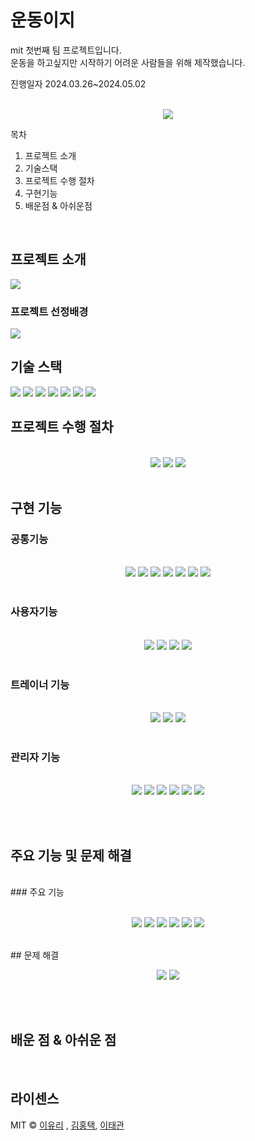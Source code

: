 
# 운동이지

<p>mit 첫번째 팀 프로젝트입니다. <br> 
운동을 하고싶지만 시작하기 어려운 사람들을 위해 제작했습니다.</p>
<p> 진행일자 2024.03.26~2024.05.02</p>

<p align="center">
  <br>
  <img src="https://github.com/redtaeg/study/assets/165256919/db5711d9-df87-4396-9767-8fd33950a8d6">
  <br>
</p>

목차
01. 프로젝트 소개
02. 기술스택
03. 프로젝트 수행 절차
04. 구현기능
05. 배운점 & 아쉬운점
<br>

## 프로젝트 소개
<img src="https://github.com/redtaeg/study/assets/165256919/f3180586-4fcc-4a22-bb17-2dde42ab7e14">

### 프로젝트 선정배경
<img src="https://github.com/redtaeg/study/assets/165256919/50f7b98d-9322-480f-a67c-4dbfa6f6675d"> 


<br>

## 기술 스택
<img src="https://img.shields.io/badge/jsp-1572B6?style=for-the-badge&logo=css3&logoColor=white"/>
<img src="https://img.shields.io/badge/javascript-F7DF1E?style=for-the-badge&logo=javascript&logoColor=black"/>
<img src="https://img.shields.io/badge/mariaDB-003545?style=for-the-badge&logo=mariaDB&logoColor=white"/>
<img src="https://img.shields.io/badge/spring-6DB33F?style=for-the-badge&logo=springboot&logoColor=white"/>
<img src="https://img.shields.io/badge/JDBC-0769AD?style=for-the-badge&logo=jquery&logoColor=white"/>

<img src="https://img.shields.io/badge/springsecurity-6DB33F?style=for-the-badge&logo=springsecurity&logoColor=white"/>
<img src="https://img.shields.io/badge/apachetomcat-F8DC75?style=for-the-badge&logo=apachetomcat&logoColor=black"/>

<br>

## 프로젝트 수행 절차
<p align="center">
  <br>
  <img src="https://github.com/redtaeg/study/assets/165256919/d65848b2-0e6b-4308-bc5d-e87a700693ab">
  <img src="https://github.com/redtaeg/study/assets/165256919/76c84043-8226-4d5d-a8ca-a73af1375eb7">
  <img src="https://github.com/redtaeg/study/assets/165256919/2e764b11-fe8d-469d-af95-0d709ee70e44">


  <br>
    <br>
</p>

## 구현 기능

### 공통기능
<p align="center">
  <br>
  <img src="https://github.com/redtaeg/study/assets/165256919/a1a88ea6-dd71-41c2-ad74-41b42a44241f">
  <img src="https://github.com/redtaeg/study/assets/165256919/c2ea8fab-5cec-4955-8798-081b5263d6e1">
  <img src="https://github.com/redtaeg/study/assets/165256919/bb1cdf24-1cf8-485d-8b3d-65e64cf19049">
  <img src="https://github.com/redtaeg/study/assets/165256919/75800b98-fd51-4d99-a87d-b00afd22fc15">
  <img src="https://github.com/redtaeg/study/assets/165256919/3250af90-ada6-4d3d-81a1-cd0554edd403">
  <img src="https://github.com/redtaeg/study/assets/165256919/44b82d98-86f0-4f3a-b54e-da96940b6f4e">
  <img src="https://github.com/redtaeg/study/assets/165256919/314a819f-3881-4d9b-8bf8-23c2c035d2a3">

  <br>
    <br>
</p>

### 사용자기능
<p align="center">
  <br>
  <img src="https://github.com/redtaeg/study/assets/165256919/7f09e981-15be-4ab0-9c53-abcb0f7de284">
  <img src="https://github.com/redtaeg/study/assets/165256919/e0822e30-e252-4d43-9af8-5dff667a4de4">
  <img src="https://github.com/redtaeg/study/assets/165256919/c1a20844-c15b-4be7-b33e-585317fdbf7a">
  <img src="https://github.com/redtaeg/study/assets/165256919/0dd3ff06-a47c-4656-b726-dc57cd48f6b6">



  <br>
    <br>
</p>

### 트레이너 기능
<p align="center">
  <br>
  <img src="https://github.com/redtaeg/study/assets/165256919/e137fe38-609e-4aa1-90e7-2eb9bc9b004a">
  <img src="https://github.com/redtaeg/study/assets/165256919/09d44ec3-c8d8-4ac4-af2a-dfca0d48f1db">
  <img src="https://github.com/redtaeg/study/assets/165256919/1f628bb3-c4fc-4105-a510-35e17989dfab">

  <br>
    <br>
</p>

### 관리자 기능
<p align="center">
  <br>
    <img src="https://github.com/redtaeg/study/assets/165256919/4c77d654-5cf0-4b3e-9e3f-dea095078b2b">
    <img src="https://github.com/redtaeg/study/assets/165256919/17e8c583-a5ea-4191-ad57-abb624f45326">
    <img src="https://github.com/redtaeg/study/assets/165256919/de49d9f1-4491-4fe8-ab0d-5b595805b58c">
    <img src="https://github.com/redtaeg/study/assets/165256919/e391db8b-d796-44fb-b61f-4274789e90a0">
    <img src="https://github.com/redtaeg/study/assets/165256919/bd69fd83-f75d-4893-9e8c-8aa41e56ff2d">
    <img src="https://github.com/redtaeg/study/assets/165256919/e90c8f21-dc7d-4d69-a513-26d62f47ce52">

  <br>
    <br>
</p>

<br>


## 주요 기능 및 문제 해결
<br>
### 주요 기능
<p align="center">
  <br>
    <img src="https://github.com/redtaeg/study/assets/165256919/7e50c78d-d3b3-49bc-8aff-aa5142cf1a82">
    <img src="https://github.com/redtaeg/study/assets/165256919/cbc80dbd-99cf-4f62-818c-4e26a9d36331">
    <img src="https://github.com/redtaeg/study/assets/165256919/fef980b8-3201-462d-ab59-3773c40f0709">
    <img src="https://github.com/redtaeg/study/assets/165256919/34389625-53c9-4ab4-bdde-2f5fb832ecaa">
    <img src="https://github.com/redtaeg/study/assets/165256919/41bd8b08-8c5e-4fc7-a99c-64cc6c2e9260">
    <img src="https://github.com/redtaeg/study/assets/165256919/00a4923c-f557-429c-8c1f-7ab14d83e98d">
</p>
<br>
 ## 문제 해결
 <p align="center">
      <img src="https://github.com/redtaeg/study/assets/165256919/956d3274-df30-4548-94c7-3615bf87668f">
    <img src="https://github.com/redtaeg/study/assets/165256919/6559de45-72e4-4a93-b78b-a575b16c4dc8">
    <br>
      <br>
</p>

<br>


## 배운 점 & 아쉬운 점

<p align="justify">

</p>

<br>

## 라이센스

MIT &copy; [이유리](9048jj@naver.com) , [김홍택](gyutaeg60@gmail.com), [이태관](dbss6388@gmail.com)

